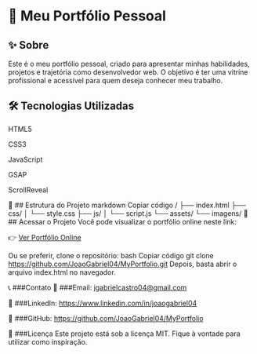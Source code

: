 # 🌟 Meu Portfólio Pessoal


## ✨ Sobre
Este é o meu portfólio pessoal, criado para apresentar minhas habilidades, projetos e trajetória como desenvolvedor web. O objetivo é ter uma vitrine profissional e acessível para quem deseja conhecer meu trabalho.

## 🛠️ Tecnologias Utilizadas
HTML5

CSS3

JavaScript

GSAP

ScrollReveal

📁 ## Estrutura do Projeto
markdown
Copiar código
/
├── index.html
├── css/
│   └── style.css
├── js/
│   └── script.js
└── assets/
    └── imagens/
🚀 ## Acessar o Projeto
Você pode visualizar o portfólio online neste link:

👉 [Ver Portfólio Online]()

Ou se preferir, clone o repositório:
bash
Copiar código
git clone https://github.com/JoaoGabriel04/MyPortfolio.git
Depois, basta abrir o arquivo index.html no navegador.

📞 ###Contato
📧 ###Email: jgabrielcastro04@gmail.com

💼 ###LinkedIn: https://www.linkedin.com/in/joaogabriel04

🐙 ###GitHub: https://github.com/JoaoGabriel04/MyPortfolio

📝 ###Licença
Este projeto está sob a licença MIT. Fique à vontade para utilizar como inspiração.

